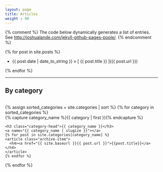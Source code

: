 ```yaml
---
layout: page
title: Articles
weight : 90
---
```


   {% comment %}
        The code below dynamically generates a list of entries.
        See http://joshualande.com/jekyll-github-pages-poole/.
      {% endcomment %}

{% for post in site.posts %}

* {{ post.date | date_to_string }} &raquo; [ {{ post.title }} ]({{ post.url }})

{% endfor %}

<hr>

## By category

<br>

<div id="archives">
{% assign sorted_categories = site.categories | sort %}
{% for category in sorted_categories %}
  <div class="archive-group">
    {% capture category_name %}{{ category | first }}{% endcapture %}
    <div id="#{{ category_name | slugize }}"></div>
    <p></p>

    <h3 class="category-head">{{ category_name }}</h3>
    <a name="{{ category_name | slugize }}"></a>
    {% for post in site.categories[category_name] %}
    <article class="archive-item">
      <h4><a href="{{ site.baseurl }}{{ post.url }}">{{post.title}}</a></h4>
    </article>
    {% endfor %}
  </div>
{% endfor %}
</div>




